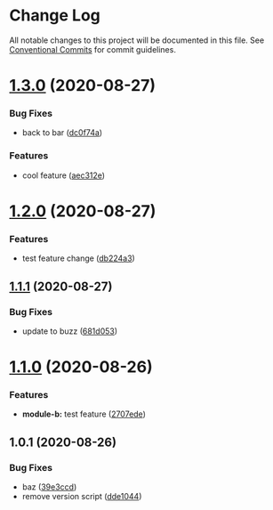 # Change Log

All notable changes to this project will be documented in this file.
See [Conventional Commits](https://conventionalcommits.org) for commit guidelines.

# [1.3.0](https://github.com/ianlamb/lerna-poc/compare/v1.2.0...v1.3.0) (2020-08-27)


### Bug Fixes

* back to bar ([dc0f74a](https://github.com/ianlamb/lerna-poc/commit/dc0f74a3fb9abeece12060548adc44d9b83c1281))


### Features

* cool feature ([aec312e](https://github.com/ianlamb/lerna-poc/commit/aec312e904af9573a1abb131e8e9673e92342cf8))






# [1.2.0](https://github.com/ianlamb/lerna-poc/compare/v1.1.1...v1.2.0) (2020-08-27)


### Features

* test feature change ([db224a3](https://github.com/ianlamb/lerna-poc/commit/db224a30975abf2f864f0f3402cf97638ac8b1f7))





## [1.1.1](https://github.com/ianlamb/lerna-poc/compare/v1.1.0...v1.1.1) (2020-08-27)


### Bug Fixes

* update to buzz ([681d053](https://github.com/ianlamb/lerna-poc/commit/681d053923016cfc8a06b75398de42a35dfd3f2e))






# [1.1.0](https://github.com/ianlamb/lerna-poc/compare/v1.0.1...v1.1.0) (2020-08-26)


### Features

* **module-b:** test feature ([2707ede](https://github.com/ianlamb/lerna-poc/commit/2707ede363f104383dc2993a1fac723cef5dc2f4))





## 1.0.1 (2020-08-26)


### Bug Fixes

* baz ([39e3ccd](https://github.com/ianlamb/lerna-poc/commit/39e3ccd628487dd0af8ccf00c5b6e718d112a26e))
* remove version script ([dde1044](https://github.com/ianlamb/lerna-poc/commit/dde1044d6ee470a5ff01eafc0f05b41f1ce095f1))
